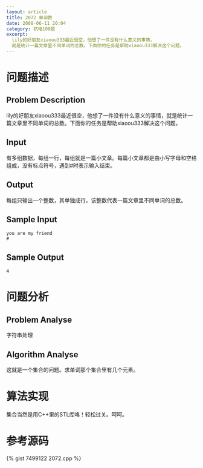 ```yaml
---
layout: article
title: 2072 单词数
date: 2008-06-11 20:04
category: 杭电100题
excerpt:
  lily的好朋友xiaoou333最近很空，他想了一件没有什么意义的事情，
  就是统计一篇文章里不同单词的总数。下面你的任务是帮助xiaoou333解决这个问题。
---
```

# 问题描述

## Problem Description

lily的好朋友xiaoou333最近很空，他想了一件没有什么意义的事情，就是统计一篇文章里不同单词的总数。下面你的任务是帮助xiaoou333解决这个问题。

## Input

有多组数据，每组一行，每组就是一篇小文章。每篇小文章都是由小写字母和空格组成，没有标点符号，遇到#时表示输入结束。

## Output

每组只输出一个整数，其单独成行，该整数代表一篇文章里不同单词的总数。

## Sample Input

    you are my friend
    #

## Sample Output

    4

# 问题分析

## Problem Analyse

字符串处理

## Algorithm Analyse

这就是一个集合的问题。求单词那个集合里有几个元素。

# 算法实现

集合当然是用C++里的STL库咯！轻松过关。呵呵。

# 参考源码

{% gist 7499122 2072.cpp %}
